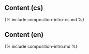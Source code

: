 ## Content (cs)

{% include composition-intro-cs.md %}

## Content (en)

{% include composition-intro.md %}